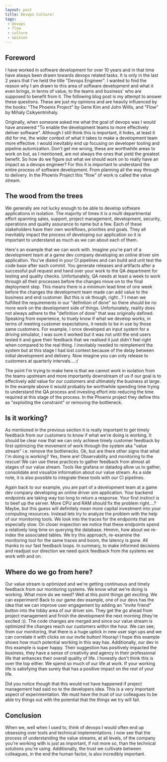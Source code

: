 ```yaml
---
layout: post
title: Devops Culture!
tags:
 - Devops
 - flow
 - culture
 - opinion
---
```


## Foreword
I have worked in software development for over 10 years and in that time have always been drawn towards devops related tasks. It is only in the last 2 years that I've held the title "Devops Engineer". I wanted to find the reason why I am drawn to this area of software development and what it even brings, in terms of value, to the teams and business' who are supposed to benefit from it. The following blog post is my attempt to answer these questions. These are just my opinions and are heavily influenced by the books: "The Phoenix Project" by Gene Kim and John Willis, and "Flow" by Mihaly Csikyentmihaly.

Originally, when someone asked me what the goal of devops was I would have answered "To enable  the development teams to more effectively deliver software". Although I still think this is important, it hides, at least it did for me, the wider context of what it takes to make a development team more effective. I would inevitably end up focusing on developer tooling and pipeline automization. Don't get me wrong, these are worthwhile areas to work on but, as I mentioned, are not always the ones that yield the greatest benefit. So how do we figure out what we should work on to really have an impact as a devops engineer?
For this it is important to understand the entire process of software development. From planning all the way through to delivery. In the Phoenix Project this "flow" of work is called the value stream.

## The wood from the trees
We generally are not lucky enough to be able to develop software applications in isolation. The majority of times it is a multi departmental effort spanning sales, support, project management, development, security, operations and quality assurance to name but a few. Each of these stakeholders have their own workflows, priorities and goals. They all inevitably impact the process of developing our application so it is important to understand as much as we can about each of them.

Here's an example that we can work with. Imagine you're part of a development team at a game dev company developing an online driver sim application. You've dialed in your CI pipelines and can build and unit test the code base after each commit. You generate releases and artifacts after a successful pull request and hand over your work to the QA department for testing and quality checks. Unfortunately, QA needs at least a week to work through all their processes before the changes move on to the final deployment step. This means there is a minimum lead time of one week before the changes the development team made can add value to the business and end customer. But this is ok though, right...? I mean we fulfilled the requirements in our "definition of done" so there should be no more work on the development side of things. Unfortunately, reality does not always adhere to the "definition of done" that was originally defined. Speaking from experience, to truely know if what we develop works, in terms of meeting customer expectations, it needs to be in use by those same customers. For example, I once developed an input system for a driving simulator, I was sure it worked but it was not until the end users tested it and gave their feedback that we realised it just didn't feel right when compared to the real thing. I inevitably needed to reimplement the system but at this stage I had lost context because of the delay between initial development and delivery. Now imagine you can only release to customers at quarterly intervals....:/

The point I'm trying to make here is that we cannot work in isolation from the teams upstream and more importantly downstream of us if our goal is to effectively add value for our customers and ultimately the business at large. In the example above it would probably be worthwhile spending time trying to understand the QA process and investing effort into reducing the time required at this stage of the process. In the Phoenix project they define this as "exploiting the constraint" or removing the bottleneck.

## Is it working?
As mentioned in the previous section it is really important to get timely feedback from our customers to know if what we're doing is working. It should be clear now that we can only achieve timely customer feedback by first optimizing the movement of work through the system aka "value stream" i.e. remove the bottlenecks.
Ok, but are there other signs that what I'm doing is working? Yes, there are! Observability and monitoring to the rescue! We can use these practices to gather feedback from almost all stages of our value stream. Tools like grafana or datadog allow us to gather, consolidate and visualize information about our value stream. As a side note, it is also possible to integrate these tools with our CI pipelines.

Again back to our example, you are part of a development team at a game dev company developing an online driver sim application. Your backend endpoints are taking way too long to return a response. Your first instinct is to beef up the server. More CPU and RAM should fix the problem right....? Maybe, but this guess will definitely mean more capital investment into your computing resources. Instead lets try to analyze the problem with the help of our monitoring tools. We look into the traces for the endpoints that are especially slow. On closer inspection we notice that these endpoints spend a relatively long time on querying the database. Hmmm, how about we re-index the associated tables. We try this approach, re-examine the monitoring tool for the same traces and boom, the latency is gone. All thanks to our fast feedback loops.
In summary, to make informed decisions and readjust our direction we need quick feedback from the systems we work with and on.

## Where do we go from here?
Our value stream is optimized and we're getting continuous and timely feedback from our monitoring systems. We know what we're doing is working. What more do we need? Well at this point things get exciting. We can experiment!
Back to our game dev example, one of our devs has the idea that we can improve user engagement by adding an "invite friend" button into the lobby area of our driver sim. They get the go ahead from project management and finish the development the next morning (they're excited :)). The code changes are merged and since our value stream is optimized the changes reach our customers within the hour. We can see, from our monitoring, that there is a huge uptick in new user sign ups and we can correlate it with clicks on our invite button! Hooray!
I hope this example shows how much potential working in this way has. Additionally, our dev in this example is super happy. Their suggestion has positively impacted the business, they have a sense of creativity and agency in their professional life that enhances their overall quality of life. I honestly don't think this is over the top either. We spend so much of our life at work. If your working life is satisfying than surely that has a positive impact on the rest of your life.

Did you notice though that this would not have happened if project management had said no to the developers idea. This is a very important aspect of experimentation. We must have the trust of our colleagues to be able try things out with the potential that the things we try will fail.

## Conclusion
When we, well when I used to, think of devops I would often end up obsessing over tools and technical implementations. I now see that the process of understanding the value streams, at all levels, of the company you're working with is just as important, if not more so, than the technical solutions you're using. Additionally, the trust we cultivate between colleagues, in the end the human factor, is also incredibly important.

